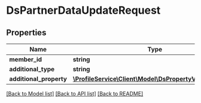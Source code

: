 # DsPartnerDataUpdateRequest

## Properties
Name | Type | Description | Notes
------------ | ------------- | ------------- | -------------
**member_id** | **string** |  | [optional] 
**additional_type** | **string** |  | [optional] 
**additional_property** | [**\ProfileService\Client\Model\DsPropertyValueRequest[]**](DsPropertyValueRequest.md) |  | [optional] 

[[Back to Model list]](../../README.md#documentation-for-models) [[Back to API list]](../../README.md#documentation-for-api-endpoints) [[Back to README]](../../README.md)

